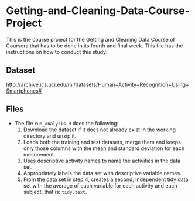 # Getting-and-Cleaning-Data-Course-Project
This is the course project for the Getting and Cleaning Data Course of Coursera that has to be done in its fourth and final week. This file has the instructions on how to conduct this study:
## Dataset

http://archive.ics.uci.edu/ml/datasets/Human+Activity+Recognition+Using+Smartphones#


## Files
* The file `run_analysis.R` does the following:
	1. Download the dataset if it does not already exist in the working directory and unzip it.
	2. Loads both the training and test datasets, merge them and keeps only those columns with the mean and standard deviation for each mesurement.
	3. Uses descriptive activity names to name the activities in the data set.
	4. Appropriately labels the data set with descriptive variable names. 
	5. From the data set in step 4, creates a second, independent tidy data set with the average of each variable for each activity and each subject, that is:             `tidy.text`.







